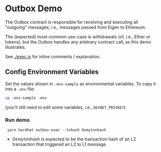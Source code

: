 # Outbox Demo

The Outbox contract is responsible for receiving and executing all "outgoing" messages; i.e., messages passed from Eigen to Ethereum.

The (expected) most-common use-case is withdrawals (of, i.e., Ether or tokens), but the Outbox handles any arbitrary contract call, as this demo illustrates.

See [./exec.js](./scripts/exec.js) for inline comments / explanation.

## Config Environment Variables

Set the values shown in `.env-sample` as environmental variables. To copy it into a `.env` file:

```bash
cp .env-sample .env
```

(you'll still need to edit some variables, i.e., `DEVNET_PRIVKEY`)

### Run demo

```
 yarn hardhat outbox-exec --txhash 0xmytxnhash
```

- _0xmytxnhash_ is expected to be the transaction hash of an L2 transaction that triggered an L2 to L1 message.

